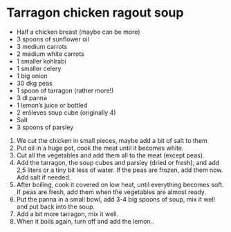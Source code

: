 # Tarragon chicken ragout soup

- Half a chicken breast (maybe can be more)
- 3 spoons of sunflower oil
- 3 medium carrots
- 2 medium white carrots
- 1 smaller kohlrabi
- 1 smaller celery
- 1 big onion
- 30 dkg peas
- 1 spoon of tarragon (rather more!)
- 3 dl panna
- 1 lemon’s juice or bottled
- 2 erőleves soup cube (originally 4)
- Salt
- 3 spoons of parsley

1. We cut the chicken in small pieces, maybe add a bit of salt to them
1. Put oil in a huge pot, cook the meat until it becomes white.
1. Cut all the vegetables and add them all to the meat (except peas).
1. Add the tarragon, the soup cubes and parsley (dried or fresh), and add 2,5 liters or a tiny bit less of water. If the peas are frozen, add them now. Add salt if needed.
1. After boiling, cook it covered on low heat, until everything becomes soft. If peas are fresh, add them when the vegetables are almost ready.
1. Put the panna in a small bowl, add 3-4 big spoons of soup, mix it well and put back into the soup.
1. Add a bit more tarragon, mix it well.
1. When it boils again, turn off and add the lemon..
